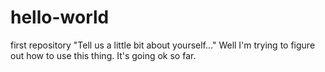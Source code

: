 hello-world
===========

first repository
"Tell us a little bit about yourself..."
Well I'm trying to figure out how to use this thing.
It's going ok so far.

